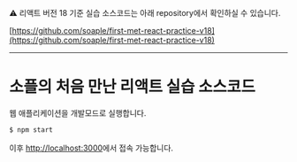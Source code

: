 ⚠️ 리액트 버전 18 기준 실습 소스코드는 아래 repository에서 확인하실 수 있습니다.

[https://github.com/soaple/first-met-react-practice-v18](https://github.com/soaple/first-met-react-practice-v18)

---

# 소플의 처음 만난 리액트 실습 소스코드

웹 애플리케이션을 개발모드로 실행합니다.
```bash
$ npm start
```

이후 [http://localhost:3000](http://localhost:3000)에서 접속 가능합니다.
